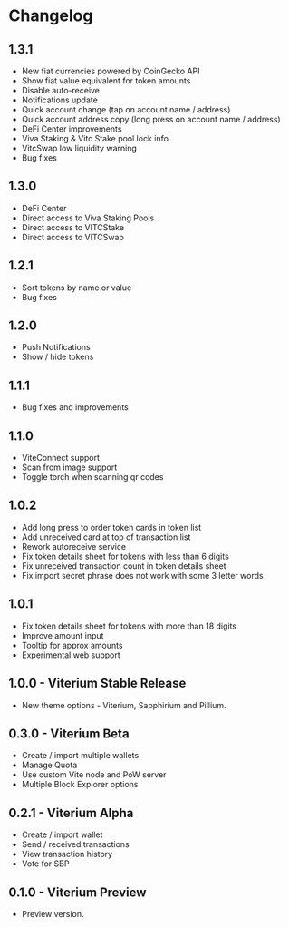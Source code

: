 # Changelog

## 1.3.1

* New fiat currencies powered by CoinGecko API
* Show fiat value equivalent for token amounts
* Disable auto-receive
* Notifications update
* Quick account change (tap on account name / address)
* Quick account address copy (long press on account name / address)
* DeFi Center improvements
* Viva Staking & Vitc Stake pool lock info
* VitcSwap low liquidity warning
* Bug fixes

## 1.3.0

* DeFi Center
* Direct access to Viva Staking Pools
* Direct access to VITCStake
* Direct access to VITCSwap

## 1.2.1

* Sort tokens by name or value
* Bug fixes

## 1.2.0

* Push Notifications
* Show / hide tokens

## 1.1.1

* Bug fixes and improvements

## 1.1.0

* ViteConnect support
* Scan from image support
* Toggle torch when scanning qr codes

## 1.0.2

* Add long press to order token cards in token list
* Add unreceived card at top of transaction list
* Rework autoreceive service
* Fix token details sheet for tokens with less than 6 digits
* Fix unreceived transaction count in token details sheet
* Fix import secret phrase does not work with some 3 letter words

## 1.0.1

* Fix token details sheet for tokens with more than 18 digits
* Improve amount input
* Tooltip for approx amounts
* Experimental web support

## 1.0.0 - Viterium Stable Release

* New theme options - Viterium, Sapphirium and Pillium.

## 0.3.0 - Viterium Beta

* Create / import multiple wallets
* Manage Quota
* Use custom Vite node and PoW server
* Multiple Block Explorer options

## 0.2.1 - Viterium Alpha

* Create / import wallet
* Send / received transactions
* View transaction history
* Vote for SBP

## 0.1.0 - Viterium Preview

* Preview version.
